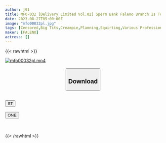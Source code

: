 ```yaml
---
author: j91
title: MFO-032 [Delivery Limited Vol.02] Sperm Bank Faleno Branch Is Today’s Transaction A Withdrawal (Squirting)? Is It A Deposit Of Sperm (Creampie)? ? Life Support For Your Testicles! !
date: 2023-08-27T05:00:00Z
image: "mfo00032pl.jpg"
tags: [Censored,Big Tits,Creampie,Planning,Squirting,Various Professions ]
maker: [FALENO]
actress: []
---
```



{{< rawhtml >}}

<div class="video" data-videoid="kkdwVgYm8dS6yr">
    <a href="javascript:;">
        <img src="https://my.j91.asia/posts/mfo00032pl/mfo00032pl.jpg" width="WIDTH" height="HEIGHT" alt="mfo00032pl.mp4" loading="lazy">
    </a>
</div>

<script type="text/javascript" src="https://j91.asia/asset/on-demand-st.js"></script>

<br>
  <link rel="stylesheet" href="https://j91.asia/asset/bs5.css">
  
  <center>
  <button class="btn btn-primary" type="button" data-bs-toggle="collapse" data-bs-target=".multi-collapse" aria-expanded="false" aria-controls="multiCollapseExample1 multiCollapseExample2"><h2>Download</h2></button></center>
</p>
<div class="row">
  <div class="col">
    <div class="collapse multi-collapse" id="multiCollapseExample1">
      <div class="card card-body">
	      	      <br>
<div class="buttons">  
<a href="https://streamtape.to/v/kkdwVgYm8dS6yr"><button class="btn-hover color-3"><i class="fa fa-download"></i> ST</button></a></div>
    </div>
  </div>
</div>
  <div class="col">
    <div class="collapse multi-collapse" id="multiCollapseExample2">
      <div class="card card-body">
	      <br>
<div class="buttons">
    <a href="https://oneupload.to/70bqrvghm9bf"><button class="btn-hover color-9"><i class="fa fa-download"></i> ONE</button></a></div>
<br><br>
      </div>
    </div>
  </div>
</div>

{{< /rawhtml >}}
